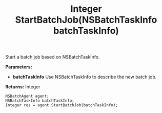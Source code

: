 ﻿---
uid: crmscript_ref_NSBatchAgent_StartBatchJob
title: Integer StartBatchJob(NSBatchTaskInfo batchTaskInfo)
intellisense: NSBatchAgent.StartBatchJob
keywords: NSBatchAgent, StartBatchJob
so.topic: reference
---

Start a batch job based on NSBatchTaskInfo.

**Parameters:**
 - **batchTaskInfo** Use NSBatchTaskInfo to describe the new batch job.

**Returns:** Integer

```crmscript
NSBatchAgent agent;
NSBatchTaskInfo batchTaskInfo;
Integer res = agent.StartBatchJob(batchTaskInfo);
```

